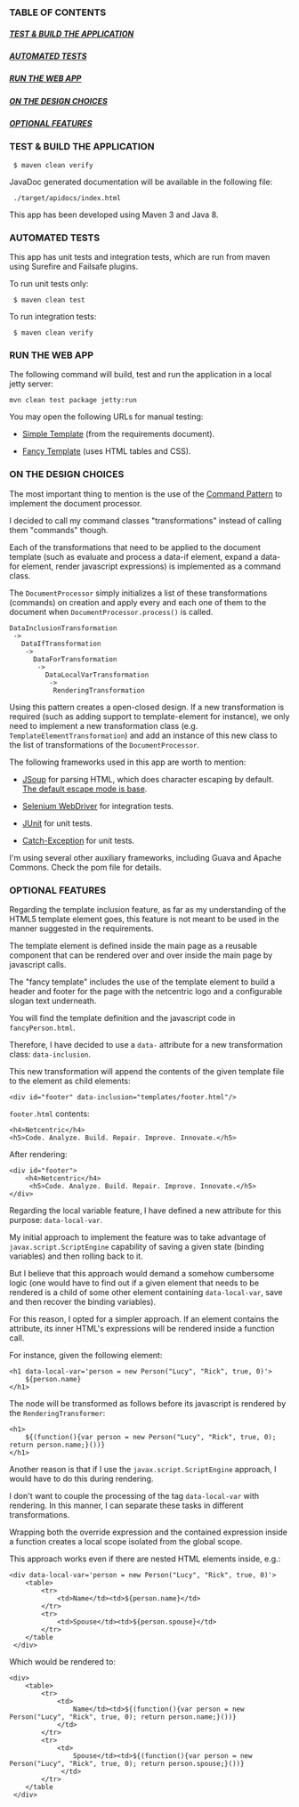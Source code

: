 ### TABLE OF CONTENTS
##### [TEST & BUILD THE APPLICATION](#test-and-build-the-application)
##### [AUTOMATED TESTS](#automated-tests)
##### [RUN THE WEB APP](#run-the-web-app)
##### [ON THE DESIGN CHOICES](#on-the-design-choices)
##### [OPTIONAL FEATURES](#optional-feature)

### <a name="test-and-build-the-application"></a> TEST & BUILD THE APPLICATION

     $ maven clean verify

JavaDoc generated documentation will be available in the following file:

     ./target/apidocs/index.html

This app has been developed using Maven 3 and Java 8.

### <a name="behavioral-driven-development"></a> AUTOMATED TESTS

This app has unit tests and integration tests, which are run from maven using Surefire and Failsafe plugins.

To run unit tests only:

     $ maven clean test
     
To run integration tests:

     $ maven clean verify

### <a name="run-the-web-app"></a> RUN THE WEB APP

The following command will build, test and run the application in a local jetty server:

    mvn clean test package jetty:run
    
You may open the following URLs for manual testing:

* [Simple Template](http://localhost:8080/Slightly/person.html?id=2) (from the requirements document).

* [Fancy Template](http://localhost:8080/Slightly/fancyPerson.html?id=2) (uses HTML tables and CSS).

### <a name="on-the-design-choices"></a> ON THE DESIGN CHOICES

The most important thing to mention is the use of the [Command Pattern](https://en.wikipedia.org/wiki/Command_pattern) to implement the document processor.

I decided to call my command classes "transformations" instead of calling them "commands" though.

Each of the transformations that need to be applied to the document template (such as evaluate and process a data-if element, expand a data-for element, render javascript expressions) is implemented as a command class.

The ```DocumentProcessor``` simply initializes a list of these transformations (commands) on creation and apply every and each one of them to the document when ```DocumentProcessor.process()``` is called.


    DataInclusionTransformation
     ->
       DataIfTransformation
        ->
          DataForTransformation
           ->
             DataLocalVarTransformation
              ->
               RenderingTransformation

Using this pattern creates a open-closed design. If a new transformation is required (such as adding support to template-element for instance), we only need to implement a new transformation class (e.g. ```TemplateElementTransformation```) and add an instance of this new class to the list of transformations of the ```DocumentProcessor```.

The following frameworks used in this app are worth to mention:

* [JSoup](http://jsoup.org/) for parsing HTML, which does character escaping by default. [The default escape mode is base](http://jsoup.org/apidocs/org/jsoup/nodes/Document.OutputSettings.html).

* [Selenium WebDriver](http://www.seleniumhq.org/projects/webdriver/) for integration tests.

* [JUnit](http://junit.org/) for unit tests.

* [Catch-Exception](https://github.com/Codearte/catch-exception) for unit tests.


I'm using several other auxiliary frameworks, including Guava and Apache Commons. Check the pom file for details.

### <a name="optional-features"></a> OPTIONAL FEATURES

Regarding the template inclusion feature, as far as my understanding of the HTML5 template element goes, this feature is not meant to be used in the manner suggested in the requirements.

The template element is defined inside the main page as a reusable component that can be rendered over and over inside the main page by javascript calls.

The "fancy template" includes the use of the template element to build a header and footer for the page with the netcentric logo and a configurable slogan text underneath.

You will find the template definition and the javascript code in ```fancyPerson.html```.

Therefore, I have decided to use a ```data-``` attribute for a new transformation class: ```data-inclusion```.

This new transformation will append the contents of the given template file to the element as child elements:

    <div id="footer" data-inclusion="templates/footer.html"/>

```footer.html``` contents: 

    <h4>Netcentric</h4>
    <h5>Code. Analyze. Build. Repair. Improve. Innovate.</h5>
    
After rendering:

    <div id="footer">
        <h4>Netcentric</h4>
         <h5>Code. Analyze. Build. Repair. Improve. Innovate.</h5>
    </div>

Regarding the local variable feature, I have defined a new attribute for this purpose: ```data-local-var```.

My initial approach to implement the feature was to take advantage of ```javax.script.ScriptEngine``` capability of saving a given state (binding variables) and then rolling back to it.

But I believe that this approach would demand a somehow cumbersome logic (one would have to find out if a given element that needs to be rendered is a child of some other element containing ```data-local-var```, save and then recover the binding variables).

For this reason, I opted for a simpler approach. If an element contains the attribute, its inner HTML's expressions will be rendered inside a function call.

For instance, given the following element:

    <h1 data-local-var='person = new Person("Lucy", "Rick", true, 0)'>
        ${person.name}
    </h1>

The node will be transformed as follows before its javascript is rendered by the ```RenderingTransformer```:

    <h1>
        ${(function(){var person = new Person("Lucy", "Rick", true, 0); return person.name;}())}
    </h1>

Another reason is that if I use the ```javax.script.ScriptEngine``` approach, I would have to do this during rendering.

I don't want to couple the processing of the tag ```data-local-var``` with rendering. In this manner, I can separate these tasks in different transformations.


Wrapping both the override expression and the contained expression inside a function creates a local scope isolated from the global scope.

This approach works even if there are nested HTML elements inside, e.g.:

    <div data-local-var='person = new Person("Lucy", "Rick", true, 0)'>
        <table>
            <tr>
                <td>Name</td><td>${person.name}</td>
            </tr>
            <tr>
                <td>Spouse</td><td>${person.spouse}</td>
            </tr>
        </table
     </div>

Which would be rendered to:

    <div>
        <table>
            <tr>
                <td>
                    Name</td><td>${(function(){var person = new Person("Lucy", "Rick", true, 0); return person.name;}())}
                </td>
            </tr>
            <tr>
                <td>
                    Spouse</td><td>${(function(){var person = new Person("Lucy", "Rick", true, 0); return person.spouse;}())}
                 </td>
            </tr>
        </table
     </div>
